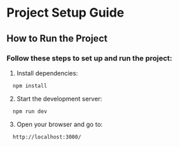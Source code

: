 # Project Setup Guide

## How to Run the Project

### Follow these steps to set up and run the project:

  1. Install dependencies:
  ```
    npm install
  ```

  2. Start the development server:
  ```
    npm run dev
  ```

  3. Open your browser and go to:
  ```
    http://localhost:3000/
  ```